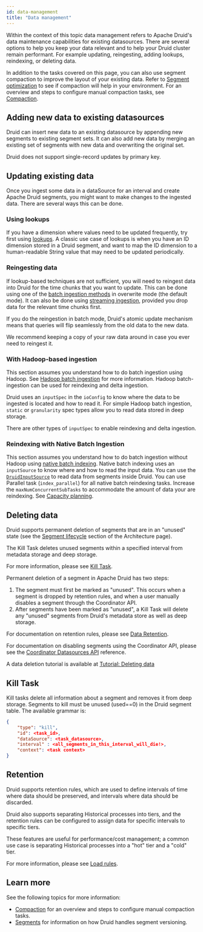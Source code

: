 ```yaml
---
id: data-management
title: "Data management"
---
```


<!--
  ~ Licensed to the Apache Software Foundation (ASF) under one
  ~ or more contributor license agreements.  See the NOTICE file
  ~ distributed with this work for additional information
  ~ regarding copyright ownership.  The ASF licenses this file
  ~ to you under the Apache License, Version 2.0 (the
  ~ "License"); you may not use this file except in compliance
  ~ with the License.  You may obtain a copy of the License at
  ~
  ~   http://www.apache.org/licenses/LICENSE-2.0
  ~
  ~ Unless required by applicable law or agreed to in writing,
  ~ software distributed under the License is distributed on an
  ~ "AS IS" BASIS, WITHOUT WARRANTIES OR CONDITIONS OF ANY
  ~ KIND, either express or implied.  See the License for the
  ~ specific language governing permissions and limitations
  ~ under the License.
  -->
Within the context of this topic data management refers to Apache Druid's data maintenance capabilities for existing datasources. There are several options to help you keep your data relevant and to help your Druid cluster remain performant. For example updating, reingesting, adding lookups, reindexing, or deleting data.

In addition to the tasks covered on this page, you can also use segment compaction to improve the layout of your existing data. Refer to [Segment optimization](../operations/segment-optimization.md) to see if compaction will help in your environment. For an overview and steps to configure manual compaction tasks, see [Compaction](./compaction.md).

## Adding new data to existing datasources

Druid can insert new data to an existing datasource by appending new segments to existing segment sets. It can also add new data by merging an existing set of segments with new data and overwriting the original set.

Druid does not support single-record updates by primary key.

<a name="update"></a>

## Updating existing data

Once you ingest some data in a dataSource for an interval and create Apache Druid segments, you might want to make changes to
the ingested data. There are several ways this can be done.

### Using lookups

If you have a dimension where values need to be updated frequently, try first using [lookups](../querying/lookups.md). A
classic use case of lookups is when you have an ID dimension stored in a Druid segment, and want to map the ID dimension to a
human-readable String value that may need to be updated periodically.

### Reingesting data

If lookup-based techniques are not sufficient, you will need to reingest data into Druid for the time chunks that you
want to update. This can be done using one of the [batch ingestion methods](index.md#batch) in overwrite mode (the
default mode). It can also be done using [streaming ingestion](index.md#streaming), provided you drop data for the
relevant time chunks first.

If you do the reingestion in batch mode, Druid's atomic update mechanism means that queries will flip seamlessly from
the old data to the new data.

We recommend keeping a copy of your raw data around in case you ever need to reingest it.

### With Hadoop-based ingestion

This section assumes you understand how to do batch ingestion using Hadoop. See
[Hadoop batch ingestion](./hadoop.md) for more information. Hadoop batch-ingestion can be used for reindexing and delta ingestion.

Druid uses an `inputSpec` in the `ioConfig` to know where the data to be ingested is located and how to read it.
For simple Hadoop batch ingestion, `static` or `granularity` spec types allow you to read data stored in deep storage.

There are other types of `inputSpec` to enable reindexing and delta ingestion.

### Reindexing with Native Batch Ingestion

This section assumes you understand how to do batch ingestion without Hadoop using [native batch indexing](../ingestion/native-batch.md). Native batch indexing uses an `inputSource` to know where and how to read the input data. You can use the [`DruidInputSource`](native-batch.md#druid-input-source) to read data from segments inside Druid. You can use Parallel task (`index_parallel`) for all native batch reindexing tasks. Increase the `maxNumConcurrentSubTasks` to accommodate the amount of data your are reindexing. See [Capacity planning](native-batch.md#capacity-planning).

<a name="delete"></a>

## Deleting data

Druid supports permanent deletion of segments that are in an "unused" state (see the
[Segment lifecycle](../design/architecture.md#segment-lifecycle) section of the Architecture page).

The Kill Task deletes unused segments within a specified interval from metadata storage and deep storage.

For more information, please see [Kill Task](../ingestion/tasks.md#kill).

Permanent deletion of a segment in Apache Druid has two steps:

1. The segment must first be marked as "unused". This occurs when a segment is dropped by retention rules, and when a user manually disables a segment through the Coordinator API.
2. After segments have been marked as "unused", a Kill Task will delete any "unused" segments from Druid's metadata store as well as deep storage.

For documentation on retention rules, please see [Data Retention](../operations/rule-configuration.md).

For documentation on disabling segments using the Coordinator API, please see the
[Coordinator Datasources API](../operations/api-reference.md#coordinator-datasources) reference.

A data deletion tutorial is available at [Tutorial: Deleting data](../tutorials/tutorial-delete-data.md)

## Kill Task

Kill tasks delete all information about a segment and removes it from deep storage. Segments to kill must be unused (used==0) in the Druid segment table. The available grammar is:

```json
{
    "type": "kill",
    "id": <task_id>,
    "dataSource": <task_datasource>,
    "interval" : <all_segments_in_this_interval_will_die!>,
    "context": <task context>
}
```

## Retention

Druid supports retention rules, which are used to define intervals of time where data should be preserved, and intervals where data should be discarded.

Druid also supports separating Historical processes into tiers, and the retention rules can be configured to assign data for specific intervals to specific tiers.

These features are useful for performance/cost management; a common use case is separating Historical processes into a "hot" tier and a "cold" tier.

For more information, please see [Load rules](../operations/rule-configuration.md).

## Learn more
See the following topics for more information:
- [Compaction](./compaction.md) for an overview and steps to configure manual compaction tasks.
- [Segments](../design/segments.md) for information on how Druid handles segment versioning.
